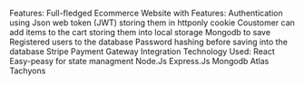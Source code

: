 Features:
Full-fledged Ecommerce Website with Features:
Authentication using Json web token (JWT) storing them in httponly cookie
Coustomer can add items to the cart storing them into local storage
Mongodb to save Registered users to the database
Password hashing before saving into the database
Stripe Payment Gateway Integration
Technology Used:
React
Easy-peasy for state managment
Node.Js
Express.Js
Mongodb Atlas
Tachyons
